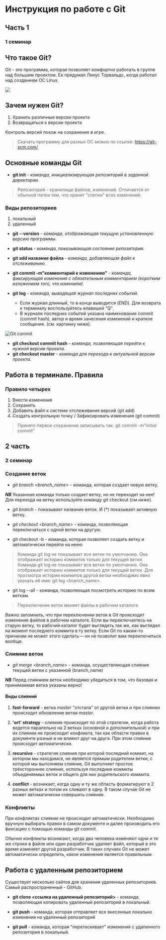 # Инструкция по работе с Git

## Часть 1
### 1 семинар
## Что такое Git?

Git - это программа, которая позволяет комфортно работать в группе над большим проектом. Ее придумал Линус Торвальдс, когда работал над созданием ОС Linux.

![](https://new-science.ru/wp-content/uploads/2020/05/8658-3.jpg)

## Зачем нужен Git?

1. Хранить различные версии проекта
2. Возвращаться к версии проекта

Контроль версий похож на сохранение в игре.

> Скачать программу для разных ОС можно по ссылке: <https://git-scm.com/>

## Основные команды Git

* __git init__ - _команда, инициализирующая репозиторий в заданной директории._
> Репозиторий - хранилище файлов, изменений. Отличается от обычной папки тем, что хранит "слепки" всех изменений.

### Виды репозиториев
1. локальный
2. удаленный

* __git --version__ - _команда, отображающая текущую установленную версию программы._
* __git status__ - _команда, показывающая состояние репозитория._
* __git add название файла__ - _команда, добавляющая файл к отслеживанию._
* __git commit -m"комментарий к изменению"__ - _команда, фиксирующая изменения с обязательным комментарием (коротким изложением того, что изменили)._
* __git log__ - *команда, выводящая журнал последних событий.* 

    * Если журнал длинный, то в конце выводится (END). Для возврата к терминалу воспользуйтесь клавишей "Q".
    * В журнале последних событий указана наименование commit (commit hash), автор и время занесения изменений и краткое сообщение. (см. картинку ниже).

![Git commit](https://linuxhint.com/wp-content/uploads/2020/12/git1.png)

* __git checkout commit hash__ - _команда, позволяющая перейти к нужной версии проекта._ 
* __git checkout master__ - _команда для перехода к актуальной версии проекта._

## Работа в терминале. Правила

### Правило четырех

1. Внести изменения
2. Сохранить
3. Добавить файл к системе отслеживания версий (git add)
4. Создать контрольную точку / Зафиксировать изменения (git commit)

>Принято первое сохранение записывать так: git commit -m"initial commit"

## 2 часть
### 2 семинар

### Создание веток

* *git branch <branch_name>* - команда, которая создает новую ветку.

**_NB_** Указанная команда только создает ветку, но не переходит на нее! Для перехода на ветку используйте команду git checkout (см.ниже).

* *git branch* - показывает название веток. И (*) показывает активную ветку.

* _git checkout <branch_name>_ - команда, позволяющая переключаться с одной ветки на другую.

* git checkout -b <newbranchname> - команда, которая позволяет создать ветку и автоматически перейти на неею

> Команда git log не показывает все ветки по умолчанию. Она отображает историю коммитов только для текущей ветки.
> Команда git log не показывает все ветки по умолчанию. Она отображает историю коммитов только для текущей ветки. Для просмотра истории коммитов другой ветки необходимо явно указать её имя: git log <branch_name>.

* git log --all - команда, позволяющая посмотреть историю по всем веткам.

>Переключение веток меняет файлы в рабочем каталоге

Важно запомнить, что при переключении веток в Git происходит изменение файлов в рабочем каталоге. Если вы переключаетесь на старую ветку, то рабочий каталог будет выглядеть так же, как выглядел на момент последнего коммита в ту ветку. Если Git по каким-то причинам не может этого сделать — он не позволит вам переключиться вообще.

### Слияние веток

* *git merge <branch_name>* - команда, осуществляющая слияние текущей ветки с указанной (branch_name)

__*NB*__ Перед слиянием веток необходимо убедиться в том, что базовая и принимаемая ветка указаны верно!

#### Виды слияний

1. **fast-forward** - ветка _master_ "отстала" от другой ветки и при слиянии происходит обновление ветки _master_.
2. **'ort' strategy** - слияние происходит по этой стратегии, когда работа ведется паралельно на 2 ветках (основной и дополнительной) и при их слиянии не происходит конфликта, так как области правки в документе разные и не влияют друг на друга. При этом слияние происходит автоматически.
3. **recursive** - стратегия слияния при которой последний коммит, на котором мы находимся, не является прямым родителем ветки, с которой мы выполняем слияние, Git выполняет простое трёхстороннее слияние, используя последние коммиты объединяемых веток и общего для них родительского коммита.

4. **conflict** - возникает, когда одну и ту же область форматируют в 2 разных ветках и потом их сливают в одну. В таком случае Git не может автоматически совершить слияние.

### Конфликты

При конфликтах слияние не происходит автоматически. Необходимо вручную выбирать правки в самом документе и далее производить его фиксацию с помощью команды git commit.

Обычно конфликты возникают, когда два человека изменяют одни и те же строки в файле или один разработчик удаляет файл, который в это время изменяет другой разработчик. В таких случаях Git не может автоматически определить, какое изменение является правильным. 

## Работа с удаленным репозиторием

Существует несколько сайтов для хранения удаленных репозиториев. Самый распространенный - GitHub. 

* __git clone <ссылка на удаленный репозиторий>__ - команда, позволяющая копировать удаленный репозиторий в локальный.

* __git push__ - команда, которая отправляет все внесенные локально изменения на удаленный репозиторий

* __git pull__ - команда, которая "перетаскивает" изменения с удаленного репозитория в локальный.
